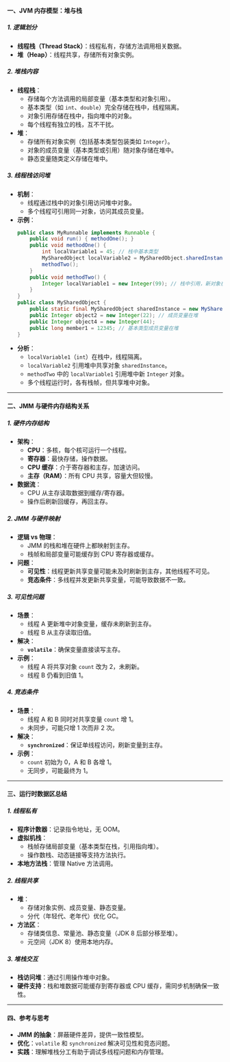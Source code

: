 
#### 一、JVM 内存模型：堆与栈
##### 1. 逻辑划分
- **线程栈（Thread Stack）**：线程私有，存储方法调用相关数据。
- **堆（Heap）**：线程共享，存储所有对象实例。

##### 2. 堆栈内容
- **线程栈**：
  - 存储每个方法调用的局部变量（基本类型和对象引用）。
  - 基本类型（如 `int`、`double`）完全存储在栈中，线程隔离。
  - 对象引用存储在栈中，指向堆中的对象。
  - 每个线程有独立的栈，互不干扰。
- **堆**：
  - 存储所有对象实例（包括基本类型包装类如 `Integer`）。
  - 对象的成员变量（基本类型或引用）随对象存储在堆中。
  - 静态变量随类定义存储在堆中。

##### 3. 线程栈访问堆
- **机制**：
  - 线程通过栈中的对象引用访问堆中对象。
  - 多个线程可引用同一对象，访问其成员变量。
- **示例**：
  ```java
  public class MyRunnable implements Runnable {
      public void run() { methodOne(); }
      public void methodOne() {
          int localVariable1 = 45; // 栈中基本类型
          MySharedObject localVariable2 = MySharedObject.sharedInstance; // 栈中引用，指向堆
          methodTwo();
      }
      public void methodTwo() {
          Integer localVariable1 = new Integer(99); // 栈中引用，新对象在堆
      }
  }
  public class MySharedObject {
      public static final MySharedObject sharedInstance = new MySharedObject(); // 静态变量在堆
      public Integer object2 = new Integer(22); // 成员变量在堆
      public Integer object4 = new Integer(44);
      public long member1 = 12345; // 基本类型成员变量在堆
  }
  ```
- **分析**：
  - `localVariable1`（`int`）在栈中，线程隔离。
  - `localVariable2` 引用堆中共享对象 `sharedInstance`。
  - `methodTwo` 中的 `localVariable1` 引用堆中新 `Integer` 对象。
  - 多个线程运行时，各有栈帧，但共享堆中对象。

---

#### 二、JMM 与硬件内存结构关系
##### 1. 硬件内存结构
- **架构**：
  - **CPU**：多核，每个核可运行一个线程。
  - **寄存器**：最快存储，操作数据。
  - **CPU 缓存**：介于寄存器和主存，加速访问。
  - **主存（RAM）**：所有 CPU 共享，容量大但较慢。
- **数据流**：
  - CPU 从主存读取数据到缓存/寄存器。
  - 操作后刷新回缓存，再回主存。

##### 2. JMM 与硬件映射
- **逻辑 vs 物理**：
  - JMM 的栈和堆在硬件上都映射到主存。
  - 栈帧和局部变量可能缓存到 CPU 寄存器或缓存。
- **问题**：
  - **可见性**：线程更新共享变量可能未及时刷新到主存，其他线程不可见。
  - **竞态条件**：多线程并发更新共享变量，可能导致数据不一致。

##### 3. 可见性问题
- **场景**：
  - 线程 A 更新堆中对象变量，缓存未刷新到主存。
  - 线程 B 从主存读取旧值。
- **解决**：
  - **`volatile`**：确保变量直接读写主存。
- **示例**：
  - 线程 A 将共享对象 `count` 改为 2，未刷新。
  - 线程 B 仍看到旧值 1。

##### 4. 竞态条件
- **场景**：
  - 线程 A 和 B 同时对共享变量 `count` 增 1。
  - 未同步，可能只增 1 次而非 2 次。
- **解决**：
  - **`synchronized`**：保证单线程访问，刷新变量到主存。
- **示例**：
  - `count` 初始为 0，A 和 B 各增 1。
  - 无同步，可能最终为 1。

---

#### 三、运行时数据区总结
##### 1. 线程私有
- **程序计数器**：记录指令地址，无 OOM。
- **虚拟机栈**：
  - 栈帧存储局部变量（基本类型在栈，引用指向堆）。
  - 操作数栈、动态链接等支持方法执行。
- **本地方法栈**：管理 Native 方法调用。

##### 2. 线程共享
- **堆**：
  - 存储对象实例、成员变量、静态变量。
  - 分代（年轻代、老年代）优化 GC。
- **方法区**：
  - 存储类信息、常量池、静态变量（JDK 8 后部分移至堆）。
  - 元空间（JDK 8）使用本地内存。

##### 3. 堆栈交互
- **栈访问堆**：通过引用操作堆中对象。
- **硬件支持**：栈和堆数据可能缓存到寄存器或 CPU 缓存，需同步机制确保一致性。

---

#### 四、参考与思考
- **JMM 的抽象**：屏蔽硬件差异，提供一致性模型。
- **优化**：`volatile` 和 `synchronized` 解决可见性和竞态问题。
- **实践**：理解堆栈分工有助于调试多线程问题和内存管理。